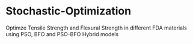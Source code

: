 # Stochastic-Optimization
Optimze Tensile Strength and Flexural Strength in different FDA materials using PSO, BFO and PSO-BFO Hybrid models
